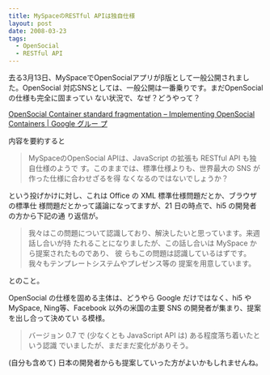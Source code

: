 ```yaml
---
title: MySpaceのRESTful APIは独自仕様
layout: post
date: 2008-03-23
tags:
  - OpenSocial
  - RESTful API
---
```


去る3月13日、MySpaceでOpenSocialアプリがβ版として一般公開されました。OpenSocial
対応SNSとしては、一般公開は一番乗りです。まだOpenSocialの仕様も完全に固まってい
ない状況で、なぜ？どうやって？

[OpenSocial Container standard fragmentation &#8211; Implementing OpenSocial
Containers | Google グルー
プ](http://groups.google.com/group/opensocial-container/browse_thread/thread/96761d3ebd53e32c/646c972cddae2d35)

内容を要約すると

> MySpaceのOpenSocial APIは、JavaScript の拡張も RESTful API も独自仕様のようで
> す。このままでは、標準仕様よりも、世界最大の SNS が作った仕様に合わせざるを得
> なくなるのではないでしょうか？

という投げかけに対し、これは Office の XML 標準仕様問題だとか、ブラウザの標準仕
様問題だとかって議論になってますが、21 日の時点で、hi5 の開発者の方から下記の通
り返信が。

> 我々はこの問題について認識しており、解決したいと思っています。来週話し合いが持
> たれることになりましたが、この話し合いは MySpace から提案されたものであり、 彼
> らもこの問題は認識しているはずです。我々もテンプレートシステムやプレゼンス等の
> 提案を用意しています。

とのこと。

OpenSocial の仕様を固める主体は、どうやら Google だけではなく、hi5 や MySpace,
Ning等、Facebook 以外の米国の主要 SNS の開発者が集まり、提案を出し合って決めてい
る模様。

> バージョン 0.7 で (少なくとも JavaScript API は) ある程度落ち着いたという認識
> でいましたが、まだまだ変化がありそう。

(自分も含めて) 日本の開発者からも提案していった方がよいかもしれませんね。
